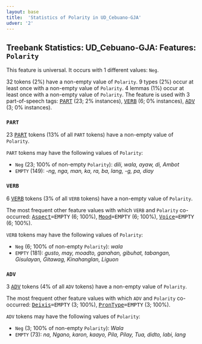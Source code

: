 ```yaml
---
layout: base
title:  'Statistics of Polarity in UD_Cebuano-GJA'
udver: '2'
---
```


## Treebank Statistics: UD_Cebuano-GJA: Features: `Polarity`

This feature is universal.
It occurs with 1 different values: `Neg`.

32 tokens (2%) have a non-empty value of `Polarity`.
9 types (2%) occur at least once with a non-empty value of `Polarity`.
4 lemmas (1%) occur at least once with a non-empty value of `Polarity`.
The feature is used with 3 part-of-speech tags: <tt><a href="ceb_gja-pos-PART.html">PART</a></tt> (23; 2% instances), <tt><a href="ceb_gja-pos-VERB.html">VERB</a></tt> (6; 0% instances), <tt><a href="ceb_gja-pos-ADV.html">ADV</a></tt> (3; 0% instances).

### `PART`

23 <tt><a href="ceb_gja-pos-PART.html">PART</a></tt> tokens (13% of all `PART` tokens) have a non-empty value of `Polarity`.

`PART` tokens may have the following values of `Polarity`:

* `Neg` (23; 100% of non-empty `Polarity`): <em>dili, wala, ayaw, di, Ambot</em>
* `EMPTY` (149): <em>-ng, nga, man, ka, ra, ba, lang, -g, pa, diay</em>

### `VERB`

6 <tt><a href="ceb_gja-pos-VERB.html">VERB</a></tt> tokens (3% of all `VERB` tokens) have a non-empty value of `Polarity`.

The most frequent other feature values with which `VERB` and `Polarity` co-occurred: <tt><a href="ceb_gja-feat-Aspect.html">Aspect</a></tt><tt>=EMPTY</tt> (6; 100%), <tt><a href="ceb_gja-feat-Mood.html">Mood</a></tt><tt>=EMPTY</tt> (6; 100%), <tt><a href="ceb_gja-feat-Voice.html">Voice</a></tt><tt>=EMPTY</tt> (6; 100%).

`VERB` tokens may have the following values of `Polarity`:

* `Neg` (6; 100% of non-empty `Polarity`): <em>wala</em>
* `EMPTY` (181): <em>gusto, may, moadto, ganahan, gibuhat, tabangan, Gisulayan, Gitawag, Kinahanglan, Liguon</em>

### `ADV`

3 <tt><a href="ceb_gja-pos-ADV.html">ADV</a></tt> tokens (4% of all `ADV` tokens) have a non-empty value of `Polarity`.

The most frequent other feature values with which `ADV` and `Polarity` co-occurred: <tt><a href="ceb_gja-feat-Deixis.html">Deixis</a></tt><tt>=EMPTY</tt> (3; 100%), <tt><a href="ceb_gja-feat-PronType.html">PronType</a></tt><tt>=EMPTY</tt> (3; 100%).

`ADV` tokens may have the following values of `Polarity`:

* `Neg` (3; 100% of non-empty `Polarity`): <em>Wala</em>
* `EMPTY` (73): <em>na, Ngano, karon, kaayo, Pila, Pilay, Tua, didto, labi, lang</em>

